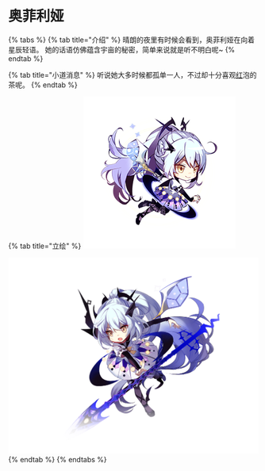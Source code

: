 # 奥菲利娅

{% tabs %}
{% tab title="介绍" %}
晴朗的夜里有时候会看到，奥菲利娅在向着星辰轻语。 她的话语仿佛蕴含宇亩的秘密，简单来说就是听不明白呢~
{% endtab %}

{% tab title="小道消息" %}
听说她大多时候都孤单一人，不过却十分喜观[红](hong.md)泡的茶呢。
{% endtab %}

{% tab title="立绘" %}
![](../../.gitbook/assets/image%20%281%29.png)

![](../../.gitbook/assets/image.png)
{% endtab %}
{% endtabs %}

